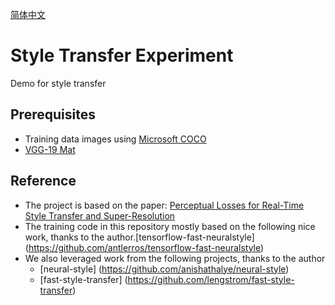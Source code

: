 [简体中文](/zh-hans/projects/StyleTransfer/StyleTransferTraining/src/README.md)

# Style Transfer Experiment

Demo for style transfer

## Prerequisites

- Training data images using [Microsoft COCO](http://cocodataset.org]) 
- [VGG-19 Mat](http://www.vlfeat.org/matconvnet/pretrained/)

## Reference

- The project is based on the paper: [Perceptual Losses for Real-Time Style Transfer and Super-Resolution](https://arxiv.org/abs/1603.08155)
- The training code in this repository mostly based on the following nice work, thanks to the author.\[tensorflow-fast-neuralstyle\] (https://github.com/antlerros/tensorflow-fast-neuralstyle)
- We also leveraged work from the following projects, thanks to the author 
    - \[neural-style\] (https://github.com/anishathalye/neural-style)
    - \[fast-style-transfer\] (https://github.com/lengstrom/fast-style-transfer)